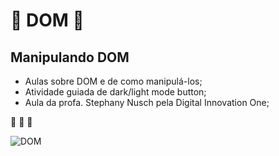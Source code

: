 # :book: DOM :book:
## Manipulando DOM
* Aulas sobre DOM e de como manipulá-los;
* Atividade guiada de dark/light mode button;
* Aula da profa. Stephany Nusch pela Digital Innovation One;

:rocket: :rocket: :rocket: 

![DOM](https://user-images.githubusercontent.com/82122343/143150455-519fab0d-c116-4255-8626-b524554fbae2.png)
